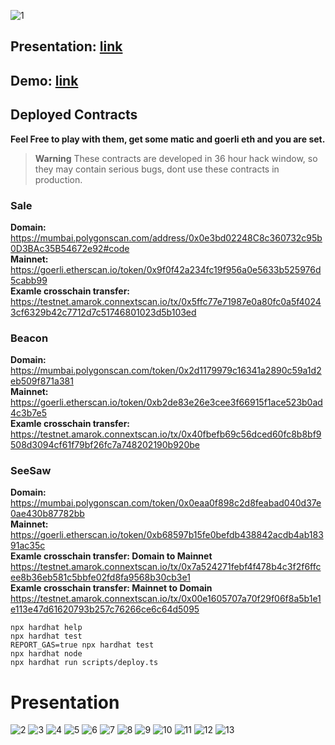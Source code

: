 ![1](https://user-images.githubusercontent.com/46760063/205463908-462b526d-c23f-46b0-a533-f98f4b1caac7.png)

## Presentation: [link](https://www.canva.com/design/DAFTuZ5BQ6s/sWRYFCJYJnZJifTBXFwMWw/view?utm_content=DAFTuZ5BQ6s&utm_campaign=designshare&utm_medium=link2&utm_source=sharebutton)

## Demo: [link](https://www.youtube.com/watch?v=6eCSqBRSlz0)


## Deployed Contracts
**Feel Free to play with them, get some matic and goerli eth and you are set.**
> **Warning**
> These contracts are developed in 36 hour hack window, so they may contain serious bugs, dont use these contracts in production.

### Sale
**Domain:** https://mumbai.polygonscan.com/address/0x0e3bd02248C8c360732c95b0D3BAc35B54672e92#code </br>
**Mainnet:** https://goerli.etherscan.io/token/0x9f0f42a234fc19f956a0e5633b525976d5cabb99 </br>
**Examle crosschain transfer:** https://testnet.amarok.connextscan.io/tx/0x5ffc77e71987e0a80fc0a5f40243cf6329b42c7712d7c51746801023d5b103ed </br>


### Beacon
**Domain:** https://mumbai.polygonscan.com/token/0x2d1179979c16341a2890c59a1d2eb509f871a381 </br>
**Mainnet:** https://goerli.etherscan.io/token/0xb2de83e26e3cee3f66915f1ace523b0ad4c3b7e5 </br>
**Examle crosschain transfer:** https://testnet.amarok.connextscan.io/tx/0x40fbefb69c56dced60fc8b8bf9508d3094cf61f79bf26fc7a748202190b920be </br>


### SeeSaw
**Domain:** https://mumbai.polygonscan.com/token/0x0eaa0f898c2d8feabad040d37e0ae430b87782bb </br>
**Mainnet:** https://goerli.etherscan.io/token/0xb68597b15fe0befdb438842acdb4ab18391ac35c </br>
**Examle crosschain transfer: Domain to Mainnet** 
https://testnet.amarok.connextscan.io/tx/0x7a524271febf4f478b4c3f2f6ffcee8b36eb581c5bbfe02fd8fa9568b30cb3e1 </br>
**Examle crosschain transfer: Mainnet to Domain** 
https://testnet.amarok.connextscan.io/tx/0x00e1605707a70f29f06f8a5b1e1e113e47d61620793b257c76266ce6c64d5095

```shell
npx hardhat help
npx hardhat test
REPORT_GAS=true npx hardhat test
npx hardhat node
npx hardhat run scripts/deploy.ts
```
# Presentation

![2](https://user-images.githubusercontent.com/46760063/205463933-20788354-14b0-4830-909f-4c4db2a84bf1.png)
![3](https://user-images.githubusercontent.com/46760063/205463934-5ce68d26-c8eb-4c6c-be20-dd251411d796.png)
![4](https://user-images.githubusercontent.com/46760063/205463935-daa0edff-2f18-4997-acc5-611228290d07.png)
![5](https://user-images.githubusercontent.com/46760063/205463936-5615cb95-b3be-4580-84b6-4efc601a14d7.png)
![6](https://user-images.githubusercontent.com/46760063/205463939-741a5eb6-2e3e-4888-80b1-a8b27d14639b.png)
![7](https://user-images.githubusercontent.com/46760063/205463951-b0b1ced4-eb78-48d0-b5fd-f05571943997.png)
![8](https://user-images.githubusercontent.com/46760063/205463960-ccaf915b-f4c6-470a-9158-112544d83b3f.png)
![9](https://user-images.githubusercontent.com/46760063/205463962-eaf9269e-c27d-4cb3-be25-e9af169abcf0.png)
![10](https://user-images.githubusercontent.com/46760063/205463964-5b70d6b9-2818-4f97-a990-1de738a0c634.png)
![11](https://user-images.githubusercontent.com/46760063/205463994-740f820b-2252-44fd-836b-2f569cd6211a.png)
![12](https://user-images.githubusercontent.com/46760063/205463997-7d731a40-7d44-4cf4-a6ce-16733d3a6bfc.png)
![13](https://user-images.githubusercontent.com/46760063/205464001-d881cf66-f19a-44b7-9765-f3238038255e.png)



